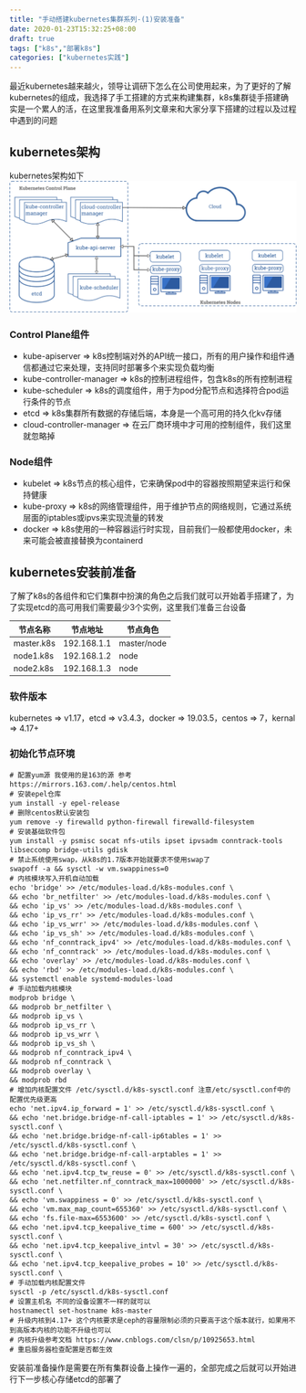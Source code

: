 ```yaml
---
title: "手动搭建kubernetes集群系列-(1)安装准备"
date: 2020-01-23T15:32:25+08:00
draft: true
tags: ["k8s","部署k8s"]
categories: ["kubernetes实践"]
---
```

最近kubernetes越来越火，领导让调研下怎么在公司使用起来，为了更好的了解kubernetes的组成，我选择了手工搭建的方式来构建集群，k8s集群徒手搭建确实是一个累人的活，在这里我准备用系列文章来和大家分享下搭建的过程以及过程中遇到的问题

## kubernetes架构
kubernetes架构如下
![](https://raw.githubusercontent.com/feifeigood/blog-images/master/img/20200119203712.png)

### Control Plane组件
- kube-apiserver => k8s控制端对外的API统一接口，所有的用户操作和组件通信都通过它来处理，支持同时部署多个来实现负载均衡
- kube-controller-manager => k8s的控制进程组件，包含k8s的所有控制进程
- kube-scheduler => k8s的调度组件，用于为pod分配节点和选择符合pod运行条件的节点
- etcd => k8s集群所有数据的存储后端，本身是一个高可用的持久化kv存储
- cloud-controller-manager => 在云厂商环境中才可用的控制组件，我们这里就忽略掉

### Node组件
- kubelet => k8s节点的核心组件，它来确保pod中的容器按照期望来运行和保持健康
- kube-proxy => k8s的网络管理组件，用于维护节点的网络规则，它通过系统层面的iptables或ipvs来实现流量的转发
- docker => k8s使用的一种容器运行时实现，目前我们一般都使用docker，未来可能会被直接替换为containerd

## kubernetes安装前准备
了解了k8s的各组件和它们集群中扮演的角色之后我们就可以开始着手搭建了，为了实现etcd的高可用我们需要最少3个实例，这里我们准备三台设备

|  节点名称  | 节点地址  |节点角色
|  ----  | ----  |----|
| master.k8s | 192.168.1.1 |master/node|
| node1.k8s  | 192.168.1.2 |node|
| node2.k8s  | 192.168.1.3 |node|

### 软件版本
kubernetes => v1.17，etcd => v3.4.3，docker => 19.03.5，centos => 7，kernal => 4.17+

### 初始化节点环境
```code
# 配置yum源 我使用的是163的源 参考 https://mirrors.163.com/.help/centos.html
# 安装epel仓库
yum install -y epel-release
# 删除centos默认安装包
yum remove -y firewalld python-firewall firewalld-filesystem
# 安装基础软件包
yum install -y psmisc socat nfs-utils ipset ipvsadm conntrack-tools libseccomp bridge-utils gdisk
# 禁止系统使用swap，从k8s的1.7版本开始就要求不使用swap了
swapoff -a && sysctl -w vm.swappiness=0
# 内核模块写入开机自动加载
echo 'bridge' >> /etc/modules-load.d/k8s-modules.conf \
&& echo 'br_netfilter' >> /etc/modules-load.d/k8s-modules.conf \
&& echo 'ip_vs' >> /etc/modules-load.d/k8s-modules.conf \
&& echo 'ip_vs_rr' >> /etc/modules-load.d/k8s-modules.conf \
&& echo 'ip_vs_wrr' >> /etc/modules-load.d/k8s-modules.conf \
&& echo 'ip_vs_sh' >> /etc/modules-load.d/k8s-modules.conf \
&& echo 'nf_conntrack_ipv4' >> /etc/modules-load.d/k8s-modules.conf \
&& echo 'nf_conntrack' >> /etc/modules-load.d/k8s-modules.conf \
&& echo 'overlay' >> /etc/modules-load.d/k8s-modules.conf \
&& echo 'rbd' >> /etc/modules-load.d/k8s-modules.conf \
&& systemctl enable systemd-modules-load
# 手动加载内核模块
modprob bridge \
&& modprob br_netfilter \
&& modprob ip_vs \
&& modprob ip_vs_rr \
&& modprob ip_vs_wrr \
&& modprob ip_vs_sh \
&& modprob nf_conntrack_ipv4 \
&& modprob nf_conntrack \
&& modprob overlay \
&& modprob rbd 
# 增加内核配置文件 /etc/sysctl.d/k8s-sysctl.conf 注意/etc/sysctl.conf中的配置优先级更高
echo 'net.ipv4.ip_forward = 1' >> /etc/sysctl.d/k8s-sysctl.conf \
&& echo 'net.bridge.bridge-nf-call-iptables = 1' >> /etc/sysctl.d/k8s-sysctl.conf \
&& echo 'net.bridge.bridge-nf-call-ip6tables = 1' >> /etc/sysctl.d/k8s-sysctl.conf \
&& echo 'net.bridge.bridge-nf-call-arptables = 1' >> /etc/sysctl.d/k8s-sysctl.conf \
&& echo 'net.ipv4.tcp_tw_reuse = 0' >> /etc/sysctl.d/k8s-sysctl.conf \
&& echo 'net.netfilter.nf_conntrack_max=1000000' >> /etc/sysctl.d/k8s-sysctl.conf \
&& echo 'vm.swappiness = 0' >> /etc/sysctl.d/k8s-sysctl.conf \
&& echo 'vm.max_map_count=655360' >> /etc/sysctl.d/k8s-sysctl.conf \
&& echo 'fs.file-max=6553600' >> /etc/sysctl.d/k8s-sysctl.conf \
&& echo 'net.ipv4.tcp_keepalive_time = 600' >> /etc/sysctl.d/k8s-sysctl.conf \
&& echo 'net.ipv4.tcp_keepalive_intvl = 30' >> /etc/sysctl.d/k8s-sysctl.conf \
&& echo 'net.ipv4.tcp_keepalive_probes = 10' >> /etc/sysctl.d/k8s-sysctl.conf \
# 手动加载内核配置文件
sysctl -p /etc/sysctl.d/k8s-sysctl.conf
# 设置主机名 不同的设备设置不一样的就可以
hostnamectl set-hostname k8s-master
# 升级内核到4.17+ 这个内核要求是ceph的容量限制必须的只要高于这个版本就行，如果用不到高版本内核的功能不升级也可以
# 内核升级参考文档 https://www.cnblogs.com/clsn/p/10925653.html
# 重启服务器检查配置是否都生效
```

安装前准备操作是需要在所有集群设备上操作一遍的，全部完成之后就可以开始进行下一步核心存储etcd的部署了